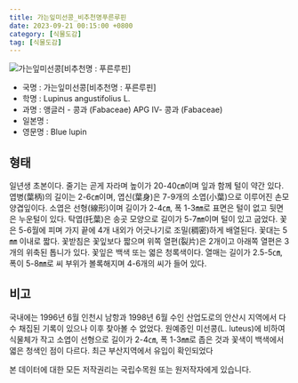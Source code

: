 ```yaml
---
title: 가는잎미선콩_비추천명푸른루핀
date: 2023-09-21 00:15:00 +0800
category: [식물도감]
tag: [식물도감]
---
```




![가는잎미선콩[비추천명 : 푸른루핀]](/fileUpload/plants/basic/Leguminosae/Lupinus/1949/1949_20160725130819910files_th2.jpg)
- 국명 : 가는잎미선콩[비추천명 : 푸른루핀]
- 학명 : Lupinus angustifolius L.
- 과명 : 앵글러 - 콩과 (Fabaceae) APG Ⅳ- 콩과 (Fabaceae)
- 일본명 : 
- 영문명 : Blue lupin


## 형태
일년생 초본이다. 줄기는 곧게 자라며 높이가 20-40㎝이며 잎과 함께 털이 약간 있다. 엽병(葉柄)의 길이는 2-6㎝이며, 엽신(葉身)은 7-9개의 소엽(小葉)으로 이루어진 손모양겹잎이다. 소엽은 선형(線形)이며 길이가 2-4㎝, 폭 1-3㎜로 표면은 털이 없고 뒷면은 누운털이 있다. 탁엽(托葉)은 송곳 모양으로 길이가 5-7㎜이며 털이 있고 굽었다. 꽃은 5-6월에 피며 가지 끝에 4개 내외가 어긋나기로 조밀(稠密)하게 배열된다. 꽃대는 5㎜ 이내로 짧다. 꽃받침은 꽃잎보다 짧으며 위쪽 열편(裂片)은 2개이고 아래쪽 열편은 3개의 위축된 톱니가 있다. 꽃잎은 백색 또는 엷은 청록색이다. 열매는 길이가 2.5-5㎝, 폭이 5-8㎜로 씨 부위가 볼록해지며 4-6개의 씨가 들어 있다.
## 비고
국내에는 1996년 6월 인천시 남항과 1998년 6월 수인 산업도로의 안산시 지역에서 다수 채집된 기록이 있으나 이후 찾아볼 수 없었다. 원예종인 미선콩(L. luteus)에 비하여 식물체가 작고 소엽이 선형으로 길이가 2-4㎝, 폭 1-3㎜로 좁은 것과 꽃색이 백색에서 엷은 청색인 점이 다르다. 최근 부산지역에서 유입이 확인되었다






본 데이터에 대한 모든 저작권리는 국립수목원 또는 원저작자에게 있습니다.
